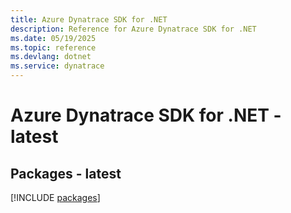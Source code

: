 ```yaml
---
title: Azure Dynatrace SDK for .NET
description: Reference for Azure Dynatrace SDK for .NET
ms.date: 05/19/2025
ms.topic: reference
ms.devlang: dotnet
ms.service: dynatrace
---
```

# Azure Dynatrace SDK for .NET - latest
## Packages - latest
[!INCLUDE [packages](dynatrace-index.md)]